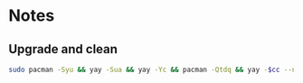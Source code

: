 # Notes

## Upgrade and clean
```bash
sudo pacman -Syu && yay -Sua && yay -Yc && pacman -Qtdq && yay -$cc --noconfirm
```
